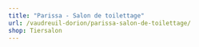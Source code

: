```yaml
---
title: "Parissa - Salon de toilettage"
url: /vaudreuil-dorion/parissa-salon-de-toilettage/
shop: Tiersalon
---
```


